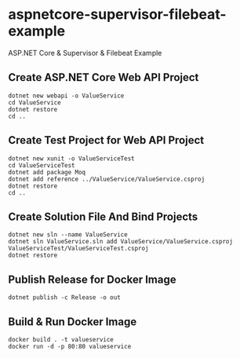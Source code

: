 # aspnetcore-supervisor-filebeat-example
ASP.NET Core &amp; Supervisor &amp; Filebeat Example

## Create ASP.NET Core Web API Project

```
dotnet new webapi -o ValueService
cd ValueService
dotnet restore
cd ..
```

## Create Test Project for Web API Project

```
dotnet new xunit -o ValueServiceTest
cd ValueServiceTest
dotnet add package Moq
dotnet add reference ../ValueService/ValueService.csproj
dotnet restore
cd ..
```

## Create Solution File And Bind Projects

```
dotnet new sln --name ValueService
dotnet sln ValueService.sln add ValueService/ValueService.csproj ValueServiceTest/ValueServiceTest.csproj
dotnet restore
```

## Publish Release for Docker Image

```
dotnet publish -c Release -o out
```

## Build & Run Docker Image

```
docker build . -t valueservice
docker run -d -p 80:80 valueservice
```
